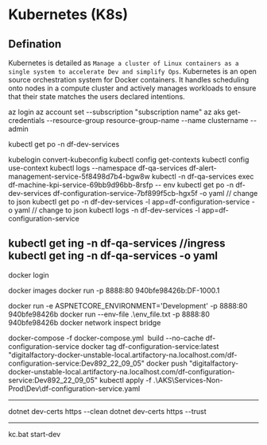 # Kubernetes (K8s)

## Defination
Kubernetes is detailed as `Manage a cluster of Linux containers as a single system to accelerate Dev and simplify Ops`. Kubernetes is an open source orchestration system for Docker containers. It handles scheduling onto nodes in a compute cluster and actively manages workloads to ensure that their state matches the users declared intentions.

az login
az account set --subscription "subscription name"
az aks get-credentials --resource-group resource-group-name --name clustername --admin

kubectl get po -n df-dev-services

kubelogin convert-kubeconfig
kubectl config get-contexts
kubectl config use-context <docker-desktop>
kubectl logs --namespace df-qa-services df-alert-management-service-5f8498d7b4-bgw8w
kubectl -n df-qa-services exec df-machine-kpi-service-69bb9d96bb-8rsfp -- env
kubectl get po -n df-dev-services df-configuration-service-7bf899f5cb-hgx5f -o yaml // change to json
kubectl get po -n df-dev-services -l app=df-configuration-service -o yaml // change to json
kubectl logs -n df-dev-services -l app=df-configuration-service

kubectl get ing -n df-qa-services //ingress
kubectl get ing -n df-qa-services -o yaml
--------------------------------------------
docker login 


docker images
docker run -p 8888:80 940bfe98426b:DF-1000.1

docker run -e ASPNETCORE_ENVIRONMENT='Development' -p 8888:80 940bfe98426b
docker run --env-file .\env_file.txt -p 8888:80 940bfe98426b
docker network inspect bridge

docker-compose -f docker-compose.yml  build --no-cache df-configuration-service
docker tag df-configuration-service:latest "digitalfactory-docker-unstable-local.artifactory-na.localhost.com/df-configuration-service:Dev892_22_09_05"
docker push "digitalfactory-docker-unstable-local.artifactory-na.localhost.com/df-configuration-service:Dev892_22_09_05"
kubectl apply -f .\AKS\Services-Non-Prod\Dev\df-configuration-service.yaml

--------------------------------------------
dotnet dev-certs https --clean
dotnet dev-certs https --trust

---------------------
kc.bat start-dev
